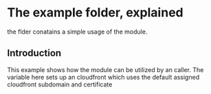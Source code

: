 # The example folder, explained
the flder conatains a simple usage of the module.

## Introduction
This example shows how the module can be utilized by an caller. The variable here sets up an cloudfront which uses the default assigned cloudfront subdomain and certificate

